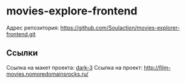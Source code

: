 # movies-explore-frontend
Адрес репозитория: https://github.com/Soulaction/movies-explorer-frontend.git

## Ссылки
Ссылка на макет проекта: [dark-3](https://www.figma.com/file/6FMWkB94wE7KTkcCgUXtnC/Дипломный-проект?type=design&node-id=1-8436&mode=design&t=JjjweBdL69cB5h44-0)
Ссылка на проект: http://film-movies.nomoredomainsrocks.ru/

